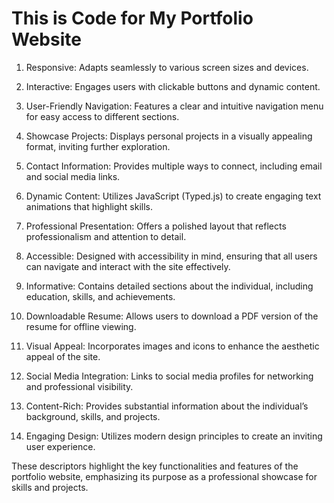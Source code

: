 # This is Code for My Portfolio Website

1. Responsive: Adapts seamlessly to various screen sizes and devices.

2. Interactive: Engages users with clickable buttons and dynamic content.

3. User-Friendly Navigation: Features a clear and intuitive navigation menu for easy access to different sections.

4. Showcase Projects: Displays personal projects in a visually appealing format, inviting further exploration.

5. Contact Information: Provides multiple ways to connect, including email and social media links.

6. Dynamic Content: Utilizes JavaScript (Typed.js) to create engaging text animations that highlight skills.

7. Professional Presentation: Offers a polished layout that reflects professionalism and attention to detail.

8. Accessible: Designed with accessibility in mind, ensuring that all users can navigate and interact with the site effectively.

9. Informative: Contains detailed sections about the individual, including education, skills, and achievements.

10. Downloadable Resume: Allows users to download a PDF version of the resume for offline viewing.

11. Visual Appeal: Incorporates images and icons to enhance the aesthetic appeal of the site.

12. Social Media Integration: Links to social media profiles for networking and professional visibility.

13. Content-Rich: Provides substantial information about the individual’s background, skills, and projects.

14. Engaging Design: Utilizes modern design principles to create an inviting user experience.

These descriptors highlight the key functionalities and features of the portfolio website, emphasizing its purpose as a professional showcase for skills and projects.